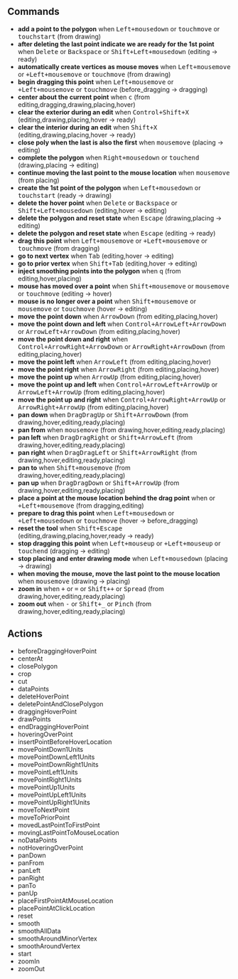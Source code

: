 ## Commands

-   <b>add a point to the polygon</b>
    when <kbd>Left+mousedown</kbd> or <kbd>touchmove</kbd> or <kbd>touchstart</kbd> (from drawing)
-   <b>after deleting the last point indicate we are ready for the 1st point</b>
    when <kbd>Delete</kbd> or <kbd>Backspace</kbd> or <kbd>Shift+Left+mousedown</kbd> (editing -> ready)
-   <b>automatically create vertices as mouse moves</b>
    when <kbd>Left+mousemove</kbd> or <kbd> +Left+mousemove</kbd> or <kbd>touchmove</kbd> (from drawing)
-   <b>begin dragging this point</b>
    when <kbd>Left+mousemove</kbd> or <kbd> +Left+mousemove</kbd> or <kbd>touchmove</kbd> (before_dragging -> dragging)
-   <b>center about the current point</b>
    when <kbd>c</kbd> (from editing,dragging,drawing,placing,hover)
-   <b>clear the exterior during an edit</b>
    when <kbd>Control+Shift+X</kbd> (editing,drawing,placing,hover -> ready)
-   <b>clear the interior during an edit</b>
    when <kbd>Shift+X</kbd> (editing,drawing,placing,hover -> ready)
-   <b>close poly when the last is also the first</b>
    when <kbd>mousemove</kbd> (placing -> editing)
-   <b>complete the polygon</b>
    when <kbd>Right+mousedown</kbd> or <kbd>touchend</kbd> (drawing,placing -> editing)
-   <b>continue moving the last point to the mouse location</b>
    when <kbd>mousemove</kbd> (from placing)
-   <b>create the 1st point of the polygon</b>
    when <kbd>Left+mousedown</kbd> or <kbd>touchstart</kbd> (ready -> drawing)
-   <b>delete the hover point</b>
    when <kbd>Delete</kbd> or <kbd>Backspace</kbd> or <kbd>Shift+Left+mousedown</kbd> (editing,hover -> editing)
-   <b>delete the polygon and reset state</b>
    when <kbd>Escape</kbd> (drawing,placing -> editing)
-   <b>delete the polygon and reset state</b>
    when <kbd>Escape</kbd> (editing -> ready)
-   <b>drag this point</b>
    when <kbd>Left+mousemove</kbd> or <kbd> +Left+mousemove</kbd> or <kbd>touchmove</kbd> (from dragging)
-   <b>go to next vertex</b>
    when <kbd>Tab</kbd> (editing,hover -> editing)
-   <b>go to prior vertex</b>
    when <kbd>Shift+Tab</kbd> (editing,hover -> editing)
-   <b>inject smoothing points into the polygon</b>
    when <kbd>q</kbd> (from editing,hover,placing)
-   <b>mouse has moved over a point</b>
    when <kbd>Shift+mousemove</kbd> or <kbd>mousemove</kbd> or <kbd>touchmove</kbd> (editing -> hover)
-   <b>mouse is no longer over a point</b>
    when <kbd>Shift+mousemove</kbd> or <kbd>mousemove</kbd> or <kbd>touchmove</kbd> (hover -> editing)
-   <b>move the point down</b>
    when <kbd>ArrowDown</kbd> (from editing,placing,hover)
-   <b>move the point down and left</b>
    when <kbd>Control+ArrowLeft+ArrowDown</kbd> or <kbd>ArrowLeft+ArrowDown</kbd> (from editing,placing,hover)
-   <b>move the point down and right</b>
    when <kbd>Control+ArrowRight+ArrowDown</kbd> or <kbd>ArrowRight+ArrowDown</kbd> (from editing,placing,hover)
-   <b>move the point left</b>
    when <kbd>ArrowLeft</kbd> (from editing,placing,hover)
-   <b>move the point right</b>
    when <kbd>ArrowRight</kbd> (from editing,placing,hover)
-   <b>move the point up</b>
    when <kbd>ArrowUp</kbd> (from editing,placing,hover)
-   <b>move the point up and left</b>
    when <kbd>Control+ArrowLeft+ArrowUp</kbd> or <kbd>ArrowLeft+ArrowUp</kbd> (from editing,placing,hover)
-   <b>move the point up and right</b>
    when <kbd>Control+ArrowRight+ArrowUp</kbd> or <kbd>ArrowRight+ArrowUp</kbd> (from editing,placing,hover)
-   <b>pan down</b>
    when <kbd>DragDragUp</kbd> or <kbd>Shift+ArrowDown</kbd> (from drawing,hover,editing,ready,placing)
-   <b>pan from</b>
    when <kbd>mousemove</kbd> (from drawing,hover,editing,ready,placing)
-   <b>pan left</b>
    when <kbd>DragDragRight</kbd> or <kbd>Shift+ArrowLeft</kbd> (from drawing,hover,editing,ready,placing)
-   <b>pan right</b>
    when <kbd>DragDragLeft</kbd> or <kbd>Shift+ArrowRight</kbd> (from drawing,hover,editing,ready,placing)
-   <b>pan to</b>
    when <kbd>Shift+mousemove</kbd> (from drawing,hover,editing,ready,placing)
-   <b>pan up</b>
    when <kbd>DragDragDown</kbd> or <kbd>Shift+ArrowUp</kbd> (from drawing,hover,editing,ready,placing)
-   <b>place a point at the mouse location behind the drag point</b>
    when <kbd> </kbd> or <kbd> +Left+mousemove</kbd> (from dragging,editing)
-   <b>prepare to drag this point</b>
    when <kbd>Left+mousedown</kbd> or <kbd> +Left+mousedown</kbd> or <kbd>touchmove</kbd> (hover -> before_dragging)
-   <b>reset the tool</b>
    when <kbd>Shift+Escape</kbd> (editing,drawing,placing,hover,ready -> ready)
-   <b>stop dragging this point</b>
    when <kbd>Left+mouseup</kbd> or <kbd> +Left+mouseup</kbd> or <kbd>touchend</kbd> (dragging -> editing)
-   <b>stop placing and enter drawing mode</b>
    when <kbd>Left+mousedown</kbd> (placing -> drawing)
-   <b>when moving the mouse, move the last point to the mouse location</b>
    when <kbd>mousemove</kbd> (drawing -> placing)
-   <b>zoom in</b>
    when <kbd>+</kbd> or <kbd>=</kbd> or <kbd>Shift++</kbd> or <kbd>Spread</kbd> (from drawing,hover,editing,ready,placing)
-   <b>zoom out</b>
    when <kbd>-</kbd> or <kbd>Shift+\_</kbd> or <kbd>Pinch</kbd> (from drawing,hover,editing,ready,placing)

## Actions

-   beforeDraggingHoverPoint
-   centerAt
-   closePolygon
-   crop
-   cut
-   dataPoints
-   deleteHoverPoint
-   deletePointAndClosePolygon
-   draggingHoverPoint
-   drawPoints
-   endDraggingHoverPoint
-   hoveringOverPoint
-   insertPointBeforeHoverLocation
-   movePointDown1Units
-   movePointDownLeft1Units
-   movePointDownRight1Units
-   movePointLeft1Units
-   movePointRight1Units
-   movePointUp1Units
-   movePointUpLeft1Units
-   movePointUpRight1Units
-   moveToNextPoint
-   moveToPriorPoint
-   movedLastPointToFirstPoint
-   movingLastPointToMouseLocation
-   noDataPoints
-   notHoveringOverPoint
-   panDown
-   panFrom
-   panLeft
-   panRight
-   panTo
-   panUp
-   placeFirstPointAtMouseLocation
-   placePointAtClickLocation
-   reset
-   smooth
-   smoothAllData
-   smoothAroundMinorVertex
-   smoothAroundVertex
-   start
-   zoomIn
-   zoomOut
